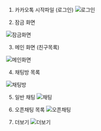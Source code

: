 
1. 카카오톡 시작파일 (로그인)
 ![로그인](image-2.png) 

 2. 잠금 화면 

 ![잠금화면](image-3.png)

 3. 메인 화면 (친구목록)

 ![메인화면](image-4.png)

 4. 채팅방 목록 

 ![채팅방](image-5.png) 
 
 5. 일반 채팅 
 ![채팅](image-6.png)

 6. 오픈채팅 목록 
 ![오픈채팅](image-7.png)

 7. 더보기 
 ![더보기](image-8.png)